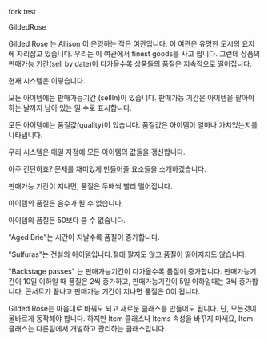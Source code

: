 fork test


GildedRose

Gilded Rose 는 Allison 이 운영하는 작은 여관입니다.
이 여관은 유명한 도시의 요지에 자리잡고 있습니다.
우리는 이 여관에서 finest goods를 사고 팝니다.
그런데 상품의 판매가능 기간(sell by date)이 다가올수록 상품들의 품질은 지속적으로 떨어집니다.

현재 시스템은 이렇습니다.

모든 아이템에는 판매가능기간 (sellIn)이 있습니다. 판매가능 기간은 아이템을 팔아야 하는 날까지 남아 있는 일 수로 표시합니다.

모든 아이템에는 품질값(quality)이 있습니다. 품질값은 아이템이 얼마나 가치있는지를 나타냅니다.

우리 시스템은 매일 자정에 모든 아이템의 값들을 갱신합니다.

아주 간단하죠? 문제를 재미있게 만들어줄 요소들을 소개하겠습니다.

판매가능 기간이 지나면, 품질은 두배씩 빨리 떨어집니다.

아이템의 품질은 음수가 될 수 없습니다.

아이템의 품질은 50보다 클 수 없습니다.

"Aged Brie"는 시간이 지날수록 품질이 증가합니다.

"Sulfuras"는 전설의 아이템입니다.절대 팔지도 않고 품질이 떨어지지도 않습니다.

"Backstage passes" 는 판매가능기간이 다가올수록 품질이 증가합니다.
판매가능기간이 10일 이하일 때 품질은 2씩 증가하고, 판매가능기간이 5일 이하일때는 3씩 증가합니다.
콘서트가 끝나고 판매가능 기간이 지나면 품질은 0이 됩니다.

Gilded Rose는 마음대로 바꿔도 되고 새로운 클래스를 만들어도 됩니다. 단, 모든것이 올바르게 동작해야 합니다.
하지만 Item 클래스나 Items 속성을 바꾸지 마세요, Item 클래스는 다른팀에서 개발하고 관리하는 클래스입니다.
